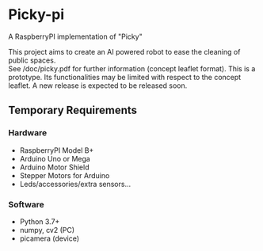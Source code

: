 # Picky-pi
A RaspberryPI implementation of "Picky"

This project aims to create an AI powered robot to ease the cleaning of public spaces.  
See /doc/picky.pdf for further information (concept leaflet format).
This is a prototype. Its functionalities may be limited with respect to the concept leaflet. 
A new release is expected to be released soon. 

## Temporary Requirements
### Hardware
* RaspberryPI Model B+
* Arduino Uno or Mega
* Arduino Motor Shield
* Stepper Motors for Arduino
* Leds/accessories/extra sensors...

### Software
* Python 3.7+
* numpy, cv2 (PC)
* picamera (device) 

